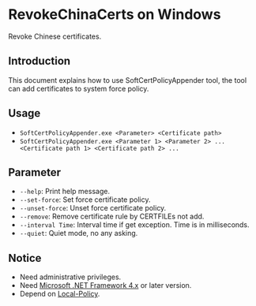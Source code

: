 ﻿RevokeChinaCerts on Windows
==============
Revoke Chinese certificates.

## Introduction
This document explains how to use SoftCertPolicyAppender tool, the tool can add certificates to system force policy.


## Usage
* `SoftCertPolicyAppender.exe <Parameter> <Certificate path>`
* `SoftCertPolicyAppender.exe <Parameter 1> <Parameter 2> ... <Certificate path 1> <Certificate path 2> ...`

## Parameter
* `--help`: Print help message.
* `--set-force`: Set force certificate policy.
* `--unset-force`: Unset force certificate policy.
* `--remove`: Remove certificate rule by CERTFILEs not add.
* `--interval Time`: Interval time if get exception. Time is in milliseconds.
* `--quiet`: Quiet mode, no any asking.

## Notice
* Need administrative privileges.
* Need [Microsoft .NET Framework 4.x](https://www.microsoft.com/en-us/download/details.aspx?id=17718) or later version.
* Depend on [Local-Policy](https://bitbucket.org/MartinEden/local-policy/overview).

